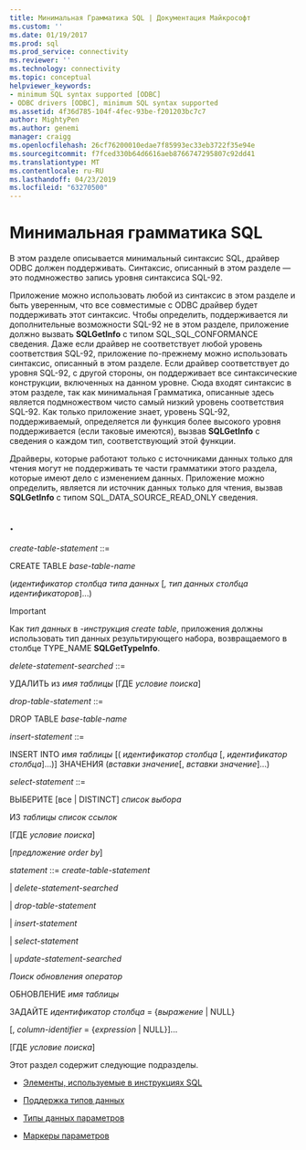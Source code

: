 ```yaml
---
title: Минимальная Грамматика SQL | Документация Майкрософт
ms.custom: ''
ms.date: 01/19/2017
ms.prod: sql
ms.prod_service: connectivity
ms.reviewer: ''
ms.technology: connectivity
ms.topic: conceptual
helpviewer_keywords:
- minimum SQL syntax supported [ODBC]
- ODBC drivers [ODBC], minimum SQL syntax supported
ms.assetid: 4f36d785-104f-4fec-93be-f201203bc7c7
author: MightyPen
ms.author: genemi
manager: craigg
ms.openlocfilehash: 26cf76200010edae7f85993ec33eb3722f35e94e
ms.sourcegitcommit: f7fced330b64d6616aeb8766747295807c92dd41
ms.translationtype: MT
ms.contentlocale: ru-RU
ms.lasthandoff: 04/23/2019
ms.locfileid: "63270500"
---
```

# <a name="sql-minimum-grammar"></a>Минимальная грамматика SQL
В этом разделе описывается минимальный синтаксис SQL, драйвер ODBC должен поддерживать. Синтаксис, описанный в этом разделе — это подмножество запись уровня синтаксиса SQL-92.  
  
 Приложение можно использовать любой из синтаксис в этом разделе и быть уверенным, что все совместимые с ODBC драйвер будет поддерживать этот синтаксис. Чтобы определить, поддерживается ли дополнительные возможности SQL-92 не в этом разделе, приложение должно вызвать **SQLGetInfo** с типом SQL_SQL_CONFORMANCE сведения. Даже если драйвер не соответствует любой уровень соответствия SQL-92, приложение по-прежнему можно использовать синтаксис, описанный в этом разделе. Если драйвер соответствует до уровня SQL-92, с другой стороны, он поддерживает все синтаксические конструкции, включенных на данном уровне. Сюда входят синтаксис в этом разделе, так как минимальная Грамматика, описанные здесь является подмножеством чисто самый низкий уровень соответствия SQL-92. Как только приложение знает, уровень SQL-92, поддерживаемый, определяется ли функция более высокого уровня поддерживается (если таковые имеются), вызвав **SQLGetInfo** с сведения о каждом тип, соответствующий этой функции.  
  
 Драйверы, которые работают только с источниками данных только для чтения могут не поддерживать те части грамматики этого раздела, которые имеют дело с изменением данных. Приложение можно определить, является ли источник данных только для чтения, вызвав **SQLGetInfo** с типом SQL_DATA_SOURCE_READ_ONLY сведения.  
  
## <a name="statement"></a>.  
 *create-table-statement* ::=  
  
 CREATE TABLE *base-table-name*  
  
 (*идентификатор столбца типа данных* [*, тип данных столбца идентификаторов*]...)  
  
> [!IMPORTANT]  
>  Как *тип данных* в *-инструкция create table*, приложения должны использовать тип данных результирующего набора, возвращаемого в столбце TYPE_NAME **SQLGetTypeInfo**.  
  
 *delete-statement-searched* ::=  
  
 УДАЛИТЬ из *имя таблицы* [ГДЕ *условие поиска*]  
  
 *drop-table-statement* ::=  
  
 DROP TABLE *base-table-name*  
  
 *insert-statement* ::=  
  
 INSERT INTO *имя таблицы* [( *идентификатор столбца* [, *идентификатор столбца*]...)]      ЗНАЧЕНИЯ (*вставки значение*[, *вставки значение*]...)  
  
 *select-statement* ::=  
  
 ВЫБЕРИТЕ [все &#124; DISTINCT] *список выбора*  
  
 ИЗ *таблицы список ссылок*  
  
 [ГДЕ *условие поиска*]  
  
 [*предложение order by*]  
  
 *statement* ::= *create-table-statement*  
  
 &#124; *delete-statement-searched*  
  
 &#124; *drop-table-statement*  
  
 &#124; *insert-statement*  
  
 &#124; *select-statement*  
  
 &#124; *update-statement-searched*  
  
 *Поиск обновления оператор*  
  
 ОБНОВЛЕНИЕ *имя таблицы*  
  
 ЗАДАЙТЕ *идентификатор столбца* = {*выражение* &#124; NULL}  
  
 [, *column-identifier* = {*expression* &#124; NULL}]...  
  
 [ГДЕ *условие поиска*]  
  
 Этот раздел содержит следующие подразделы.  
  
-   [Элементы, используемые в инструкциях SQL](../../../odbc/reference/appendixes/elements-used-in-sql-statements.md)  
  
-   [Поддержка типов данных](../../../odbc/reference/appendixes/data-type-support.md)  
  
-   [Типы данных параметров](../../../odbc/reference/appendixes/parameter-data-types.md)  
  
-   [Маркеры параметров](../../../odbc/reference/appendixes/parameter-markers.md)
